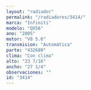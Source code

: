 ```yaml
---
layout: "radiador"
permalink: "/radiadores/3414/"
marca: "Infiniti"
modelo: "QX56"
ano: "2005"
motor: "V8 5.6"
transmision: "Automática"
parte: "432689"
clima: "Con clima"
alto: "23 7/16"
ancho: "27 1/4"
observaciones: ""
id: "3414"
---
```


